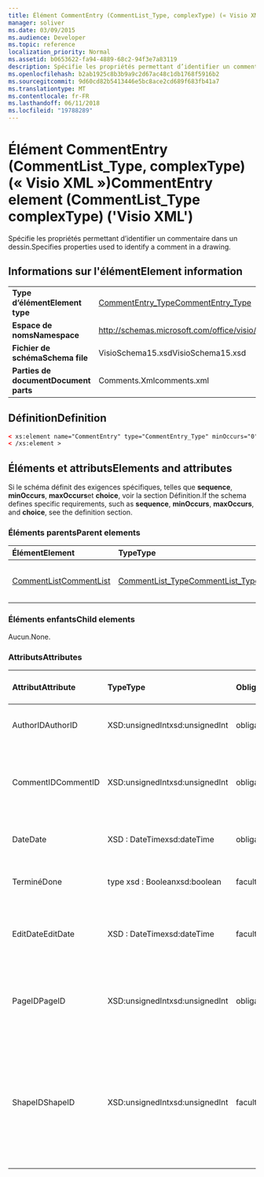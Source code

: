 ```yaml
---
title: Élément CommentEntry (CommentList_Type, complexType) (« Visio XML »)
manager: soliver
ms.date: 03/09/2015
ms.audience: Developer
ms.topic: reference
localization_priority: Normal
ms.assetid: b0653622-fa94-4889-68c2-94f3e7a83119
description: Spécifie les propriétés permettant d’identifier un commentaire dans un dessin.
ms.openlocfilehash: b2ab1925c8b3b9a9c2d67ac48c1db1768f5916b2
ms.sourcegitcommit: 9d60cd82b5413446e5bc8ace2cd689f683fb41a7
ms.translationtype: MT
ms.contentlocale: fr-FR
ms.lasthandoff: 06/11/2018
ms.locfileid: "19788289"
---
```

# <a name="commententry-element-commentlisttype-complextype-visio-xml"></a><span data-ttu-id="e9af8-103">Élément CommentEntry (CommentList_Type, complexType) (« Visio XML »)</span><span class="sxs-lookup"><span data-stu-id="e9af8-103">CommentEntry element (CommentList_Type complexType) ('Visio XML')</span></span>

<span data-ttu-id="e9af8-104">Spécifie les propriétés permettant d’identifier un commentaire dans un dessin.</span><span class="sxs-lookup"><span data-stu-id="e9af8-104">Specifies properties used to identify a comment in a drawing.</span></span>
  
## <a name="element-information"></a><span data-ttu-id="e9af8-105">Informations sur l'élément</span><span class="sxs-lookup"><span data-stu-id="e9af8-105">Element information</span></span>

|||
|:-----|:-----|
|<span data-ttu-id="e9af8-106">**Type d’élément**</span><span class="sxs-lookup"><span data-stu-id="e9af8-106">**Element type**</span></span> <br/> |[<span data-ttu-id="e9af8-107">CommentEntry_Type</span><span class="sxs-lookup"><span data-stu-id="e9af8-107">CommentEntry_Type</span></span>](commententry_type-complextypevisio-xml.md) <br/> |
|<span data-ttu-id="e9af8-108">**Espace de noms**</span><span class="sxs-lookup"><span data-stu-id="e9af8-108">**Namespace**</span></span> <br/> |http://schemas.microsoft.com/office/visio/2012/main  <br/> |
|<span data-ttu-id="e9af8-109">**Fichier de schéma**</span><span class="sxs-lookup"><span data-stu-id="e9af8-109">**Schema file**</span></span> <br/> |<span data-ttu-id="e9af8-110">VisioSchema15.xsd</span><span class="sxs-lookup"><span data-stu-id="e9af8-110">VisioSchema15.xsd</span></span>  <br/> |
|<span data-ttu-id="e9af8-111">**Parties de document**</span><span class="sxs-lookup"><span data-stu-id="e9af8-111">**Document parts**</span></span> <br/> |<span data-ttu-id="e9af8-112">Comments.Xml</span><span class="sxs-lookup"><span data-stu-id="e9af8-112">comments.xml</span></span>  <br/> |
   
## <a name="definition"></a><span data-ttu-id="e9af8-113">Définition</span><span class="sxs-lookup"><span data-stu-id="e9af8-113">Definition</span></span>

```XML
< xs:element name="CommentEntry" type="CommentEntry_Type" minOccurs="0" maxOccurs="unbounded" >
< /xs:element >
```

## <a name="elements-and-attributes"></a><span data-ttu-id="e9af8-114">Éléments et attributs</span><span class="sxs-lookup"><span data-stu-id="e9af8-114">Elements and attributes</span></span>

<span data-ttu-id="e9af8-115">Si le schéma définit des exigences spécifiques, telles que **sequence**, **minOccurs**, **maxOccurs**et **choice**, voir la section Définition.</span><span class="sxs-lookup"><span data-stu-id="e9af8-115">If the schema defines specific requirements, such as **sequence**, **minOccurs**, **maxOccurs**, and **choice**, see the definition section.</span></span> 
  
### <a name="parent-elements"></a><span data-ttu-id="e9af8-116">Éléments parents</span><span class="sxs-lookup"><span data-stu-id="e9af8-116">Parent elements</span></span>

|<span data-ttu-id="e9af8-117">**Élément**</span><span class="sxs-lookup"><span data-stu-id="e9af8-117">**Element**</span></span>|<span data-ttu-id="e9af8-118">**Type**</span><span class="sxs-lookup"><span data-stu-id="e9af8-118">**Type**</span></span>|<span data-ttu-id="e9af8-119">**Description**</span><span class="sxs-lookup"><span data-stu-id="e9af8-119">**Description**</span></span>|
|:-----|:-----|:-----|
|[<span data-ttu-id="e9af8-120">CommentList</span><span class="sxs-lookup"><span data-stu-id="e9af8-120">CommentList</span></span>](commentlist-element-comments_type-complextypevisio-xml.md) <br/> |[<span data-ttu-id="e9af8-121">CommentList_Type</span><span class="sxs-lookup"><span data-stu-id="e9af8-121">CommentList_Type</span></span>](commentlist_type-complextypevisio-xml.md) <br/> |<span data-ttu-id="e9af8-122">Spécifie les commentaires dans un dessin.</span><span class="sxs-lookup"><span data-stu-id="e9af8-122">Specifies the comments in a drawing.</span></span>  <br/> |
   
### <a name="child-elements"></a><span data-ttu-id="e9af8-123">Éléments enfants</span><span class="sxs-lookup"><span data-stu-id="e9af8-123">Child elements</span></span>

<span data-ttu-id="e9af8-124">Aucun.</span><span class="sxs-lookup"><span data-stu-id="e9af8-124">None.</span></span>
  
### <a name="attributes"></a><span data-ttu-id="e9af8-125">Attributs</span><span class="sxs-lookup"><span data-stu-id="e9af8-125">Attributes</span></span>

|<span data-ttu-id="e9af8-126">**Attribut**</span><span class="sxs-lookup"><span data-stu-id="e9af8-126">**Attribute**</span></span>|<span data-ttu-id="e9af8-127">**Type**</span><span class="sxs-lookup"><span data-stu-id="e9af8-127">**Type**</span></span>|<span data-ttu-id="e9af8-128">**Obligatoire**</span><span class="sxs-lookup"><span data-stu-id="e9af8-128">**Required**</span></span>|<span data-ttu-id="e9af8-129">**Description**</span><span class="sxs-lookup"><span data-stu-id="e9af8-129">**Description**</span></span>|<span data-ttu-id="e9af8-130">**Valeurs possibles**</span><span class="sxs-lookup"><span data-stu-id="e9af8-130">**Possible values**</span></span>|
|:-----|:-----|:-----|:-----|:-----|
|<span data-ttu-id="e9af8-131">AuthorID</span><span class="sxs-lookup"><span data-stu-id="e9af8-131">AuthorID</span></span>  <br/> |<span data-ttu-id="e9af8-132">XSD:unsignedInt</span><span class="sxs-lookup"><span data-stu-id="e9af8-132">xsd:unsignedInt</span></span>  <br/> |<span data-ttu-id="e9af8-133">obligatoire</span><span class="sxs-lookup"><span data-stu-id="e9af8-133">required</span></span>  <br/> |<span data-ttu-id="e9af8-134">Une valeur de base 1 qui identifie l’auteur.</span><span class="sxs-lookup"><span data-stu-id="e9af8-134">A one-based value that identifies the author.</span></span>  <br/> |<span data-ttu-id="e9af8-135">Valeurs du type xsd:unsignedInt.</span><span class="sxs-lookup"><span data-stu-id="e9af8-135">Values of the xsd:unsignedInt type.</span></span>  <br/> |
|<span data-ttu-id="e9af8-136">CommentID</span><span class="sxs-lookup"><span data-stu-id="e9af8-136">CommentID</span></span>  <br/> |<span data-ttu-id="e9af8-137">XSD:unsignedInt</span><span class="sxs-lookup"><span data-stu-id="e9af8-137">xsd:unsignedInt</span></span>  <br/> |<span data-ttu-id="e9af8-138">obligatoire</span><span class="sxs-lookup"><span data-stu-id="e9af8-138">required</span></span>  <br/> |<span data-ttu-id="e9af8-139">Valeur unique qui identifie le commentaire dans une page de dessin.</span><span class="sxs-lookup"><span data-stu-id="e9af8-139">A unique value that identifies the comment in a drawing page.</span></span>  <br/> |<span data-ttu-id="e9af8-140">Valeurs du type xsd:unsignedInt.</span><span class="sxs-lookup"><span data-stu-id="e9af8-140">Values of the xsd:unsignedInt type.</span></span>  <br/> |
|<span data-ttu-id="e9af8-141">Date</span><span class="sxs-lookup"><span data-stu-id="e9af8-141">Date</span></span>  <br/> |<span data-ttu-id="e9af8-142">XSD : DateTime</span><span class="sxs-lookup"><span data-stu-id="e9af8-142">xsd:dateTime</span></span>  <br/> |<span data-ttu-id="e9af8-143">obligatoire</span><span class="sxs-lookup"><span data-stu-id="e9af8-143">required</span></span>  <br/> |<span data-ttu-id="e9af8-144">Spécifie si un commentaire a été créé.</span><span class="sxs-lookup"><span data-stu-id="e9af8-144">Specifies when a comment was created.</span></span>  <br/> |<span data-ttu-id="e9af8-145">Valeurs du type xsd : DateTime.</span><span class="sxs-lookup"><span data-stu-id="e9af8-145">Values of the xsd:dateTime type.</span></span>  <br/> |
|<span data-ttu-id="e9af8-146">Terminé</span><span class="sxs-lookup"><span data-stu-id="e9af8-146">Done</span></span>  <br/> |<span data-ttu-id="e9af8-147">type xsd : Boolean</span><span class="sxs-lookup"><span data-stu-id="e9af8-147">xsd:boolean</span></span>  <br/> |<span data-ttu-id="e9af8-148">facultatif</span><span class="sxs-lookup"><span data-stu-id="e9af8-148">optional</span></span>  <br/> |<span data-ttu-id="e9af8-149">Spécifie l’état actuel du commentaire.</span><span class="sxs-lookup"><span data-stu-id="e9af8-149">Specifies the current state of the comment.</span></span>  <br/> |<span data-ttu-id="e9af8-150">Valeurs du type de type xsd : Boolean.</span><span class="sxs-lookup"><span data-stu-id="e9af8-150">Values of the xsd:boolean type.</span></span>  <br/> |
|<span data-ttu-id="e9af8-151">EditDate</span><span class="sxs-lookup"><span data-stu-id="e9af8-151">EditDate</span></span>  <br/> |<span data-ttu-id="e9af8-152">XSD : DateTime</span><span class="sxs-lookup"><span data-stu-id="e9af8-152">xsd:dateTime</span></span>  <br/> |<span data-ttu-id="e9af8-153">facultatif</span><span class="sxs-lookup"><span data-stu-id="e9af8-153">optional</span></span>  <br/> |<span data-ttu-id="e9af8-154">Spécifie si un commentaire a été modifié pour la dernière.</span><span class="sxs-lookup"><span data-stu-id="e9af8-154">Specifies when a comment was last changed.</span></span>  <br/> |<span data-ttu-id="e9af8-155">Valeurs du type xsd : DateTime.</span><span class="sxs-lookup"><span data-stu-id="e9af8-155">Values of the xsd:dateTime type.</span></span>  <br/> |
|<span data-ttu-id="e9af8-156">PageID</span><span class="sxs-lookup"><span data-stu-id="e9af8-156">PageID</span></span>  <br/> |<span data-ttu-id="e9af8-157">XSD:unsignedInt</span><span class="sxs-lookup"><span data-stu-id="e9af8-157">xsd:unsignedInt</span></span>  <br/> |<span data-ttu-id="e9af8-158">obligatoire</span><span class="sxs-lookup"><span data-stu-id="e9af8-158">required</span></span>  <br/> |<span data-ttu-id="e9af8-159">Une valeur qui identifie la page de dessin le commentaire est activé.</span><span class="sxs-lookup"><span data-stu-id="e9af8-159">A value that identifies the drawing page the comment is on.</span></span>  <br/> |<span data-ttu-id="e9af8-160">Valeurs du type xsd:unsignedInt.</span><span class="sxs-lookup"><span data-stu-id="e9af8-160">Values of the xsd:unsignedInt type.</span></span>  <br/> |
|<span data-ttu-id="e9af8-161">ShapeID</span><span class="sxs-lookup"><span data-stu-id="e9af8-161">ShapeID</span></span>  <br/> |<span data-ttu-id="e9af8-162">XSD:unsignedInt</span><span class="sxs-lookup"><span data-stu-id="e9af8-162">xsd:unsignedInt</span></span>  <br/> |<span data-ttu-id="e9af8-163">facultatif</span><span class="sxs-lookup"><span data-stu-id="e9af8-163">optional</span></span>  <br/> |<span data-ttu-id="e9af8-164">Une valeur qui identifie la forme le commentaire est sur.</span><span class="sxs-lookup"><span data-stu-id="e9af8-164">A value that identifies the shape the comment is on.</span></span> <span data-ttu-id="e9af8-165">Si aucun ShapeID n’est spécifié, le commentaire fait référence à la page de dessin.</span><span class="sxs-lookup"><span data-stu-id="e9af8-165">If no ShapeID is specified, the comment refers to the drawing page.</span></span>  <br/> |<span data-ttu-id="e9af8-166">Valeurs du type xsd:unsignedInt.</span><span class="sxs-lookup"><span data-stu-id="e9af8-166">Values of the xsd:unsignedInt type.</span></span>  <br/> |
   

